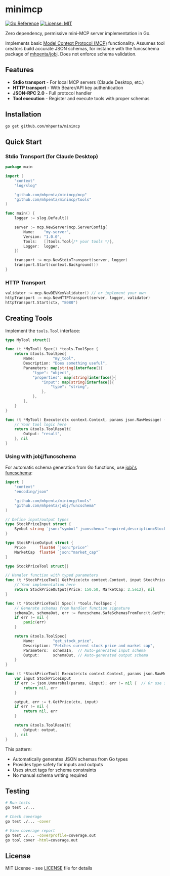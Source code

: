 # minimcp

[![Go Reference](https://pkg.go.dev/badge/github.com/mhpenta/minimcp.svg)](https://pkg.go.dev/github.com/mhpenta/minimcp)
[![License: MIT](https://img.shields.io/badge/License-MIT-yellow.svg)](https://opensource.org/licenses/MIT)

Zero dependency, permissive mini-MCP server implementation in Go.

Implements basic [Model Context Protocol (MCP)](https://modelcontextprotocol.io) functionality. Assumes tool creators build accurate JSON schemas, for instance with the funcschema package of [mhpenta/jobj](https://github.com/mhpenta/jobj). Does not enforce schema validation.

## Features

- **Stdio transport** - For local MCP servers (Claude Desktop, etc.)
- **HTTP transport** - With Bearer/API key authentication
- **JSON-RPC 2.0** - Full protocol handler
- **Tool execution** - Register and execute tools with proper schemas

## Installation

```bash
go get github.com/mhpenta/minimcp
```

## Quick Start

### Stdio Transport (for Claude Desktop)

```go
package main

import (
    "context"
    "log/slog"

    "github.com/mhpenta/minimcp/mcp"
    "github.com/mhpenta/minimcp/tools"
)

func main() {
    logger := slog.Default()

    server := mcp.NewServer(mcp.ServerConfig{
        Name:    "my-server",
        Version: "1.0.0",
        Tools:   []tools.Tool{/* your tools */},
        Logger:  logger,
    })

    transport := mcp.NewStdioTransport(server, logger)
    transport.Start(context.Background())
}
```

### HTTP Transport

```go
validator := mcp.NewDEVKeyValidator() // or implement your own
httpTransport := mcp.NewHTTPTransport(server, logger, validator)
httpTransport.Start(ctx, "8080")
```

## Creating Tools

Implement the `tools.Tool` interface:

```go
type MyTool struct{}

func (t *MyTool) Spec() *tools.ToolSpec {
    return &tools.ToolSpec{
        Name:        "my_tool",
        Description: "Does something useful",
        Parameters: map[string]interface{}{
            "type": "object",
            "properties": map[string]interface{}{
                "input": map[string]interface{}{
                    "type": "string",
                },
            },
        },
    }
}

func (t *MyTool) Execute(ctx context.Context, params json.RawMessage) (*tools.ToolResult, error) {
    // Your tool logic here
    return &tools.ToolResult{
        Output: "result",
    }, nil
}
```

### Using with jobj/funcschema

For automatic schema generation from Go functions, use [jobj's funcschema](https://github.com/mhpenta/jobj):

```go
import (
    "context"
    "encoding/json"

    "github.com/mhpenta/minimcp/tools"
    "github.com/mhpenta/jobj/funcschema"
)

// Define input/output types
type StockPriceInput struct {
    Symbol string `json:"symbol" jsonschema:"required,description=Stock ticker symbol"`
}

type StockPriceOutput struct {
    Price      float64 `json:"price"`
    MarketCap  float64 `json:"market_cap"`
}

type StockPriceTool struct{}

// Handler function with typed parameters
func (t *StockPriceTool) GetPrice(ctx context.Context, input StockPriceInput) (StockPriceOutput, error) {
    // Your implementation here
    return StockPriceOutput{Price: 150.50, MarketCap: 2.5e12}, nil
}

func (t *StockPriceTool) Spec() *tools.ToolSpec {
    // Generate schemas from handler function signature
    schemaIn, schemaOut, err := funcschema.SafeSchemasFromFunc(t.GetPrice)
    if err != nil {
        panic(err)
    }

    return &tools.ToolSpec{
        Name:        "get_stock_price",
        Description: "Fetches current stock price and market cap",
        Parameters:  schemaIn,  // Auto-generated input schema
        Output:      schemaOut, // Auto-generated output schema
    }
}

func (t *StockPriceTool) Execute(ctx context.Context, params json.RawMessage) (*tools.ToolResult, error) {
    var input StockPriceInput
    if err := json.Unmarshal(params, &input); err != nil {  // Or use safeunmarshal from the jobj package
        return nil, err
    }

    output, err := t.GetPrice(ctx, input)
    if err != nil {
        return nil, err
    }

    return &tools.ToolResult{
        Output: output,
    }, nil
}
```

This pattern:
- Automatically generates JSON schemas from Go types
- Provides type safety for inputs and outputs
- Uses struct tags for schema constraints
- No manual schema writing required

## Testing

```bash
# Run tests
go test ./...

# Check coverage
go test ./... -cover

# View coverage report
go test ./... -coverprofile=coverage.out
go tool cover -html=coverage.out
```

## License

MIT License - see [LICENSE](LICENSE) file for details
